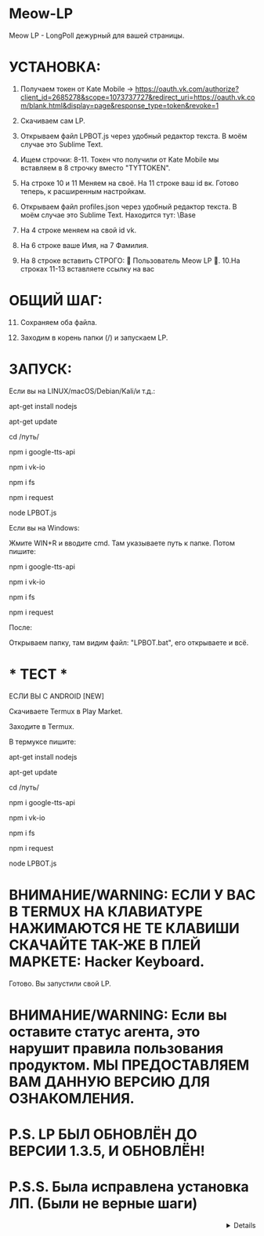 # Meow-LP

Meow LP - LongPoll дежурный для вашей страницы.

# УСТАНОВКА:

1. Получаем токен от Kate Mobile -> https://oauth.vk.com/authorize?client_id=2685278&scope=1073737727&redirect_uri=https://oauth.vk.com/blank.html&display=page&response_type=token&revoke=1
2. Скачиваем сам LP.
3. Открываем файл LPBOT.js через удобный редактор текста. В моём случае это Sublime Text. 
4. Ищем строчки: 8-11. Токен что получили от Kate Mobile мы вставляем в 8 строчку вместо "TYTTOKEN". 
5. На строке 10 и 11 Меняем на своё. На 11 строке ваш id вк. 
Готово теперь, к расширенным настройкам.

6. Открываем файл profiles.json через удобный редактор текста. В моём случае это Sublime Text. Находится тут: \Base
7. На 4 строке меняем на свой id vk.
8. На 6 строке ваше Имя, на 7 Фамилия.
9. На 8 строке вставить СТРОГО: 👼 Пользователь Meow LP 👼.
10.На строках 11-13 вставляете ссылку на вас

# ОБЩИЙ ШАГ:

11. Сохраняем оба файла.

12. Заходим в корень папки (/) и запускаем LP.

# ЗАПУСК: 

Если вы на LINUX/macOS/Debian/Kali/и т.д.:

apt-get install nodejs

apt-get update

cd /путь/

npm i google-tts-api

npm i vk-io

npm i fs

npm i request

node LPBOT.js

Если вы на Windows:

Жмите WIN+R и вводите cmd. Там указываете путь к папке. Потом пишите:

npm i google-tts-api

npm i vk-io

npm i fs

npm i request

После:

Открываем папку, там видим файл: "LPBOT.bat", его открываете и всё.

# * ТЕСТ *

ЕСЛИ ВЫ С ANDROID [NEW]

Скачиваете Termux в Play Market.

Заходите в Termux.

В термуксе пишите:

apt-get install nodejs

apt-get update

cd /путь/

npm i google-tts-api

npm i vk-io

npm i fs

npm i request

node LPBOT.js

# ВНИМАНИЕ/WARNING: ЕСЛИ У ВАС В TERMUX НА КЛАВИАТУРЕ НАЖИМАЮТСЯ НЕ ТЕ КЛАВИШИ СКАЧАЙТЕ ТАК-ЖЕ В ПЛЕЙ МАРКЕТЕ: Hacker Keyboard.

Готово. Вы запустили свой LP.

# ВНИМАНИЕ/WARNING: Если вы оставите статус агента, это нарушит правила пользования продуктом. МЫ ПРЕДОСТАВЛЯЕМ ВАМ ДАННУЮ ВЕРСИЮ ДЛЯ ОЗНАКОМЛЕНИЯ.

# P.S. LP БЫЛ ОБНОВЛЁН ДО ВЕРСИИ 1.3.5, И ОБНОВЛЁН!
# P.S.S. Была исправлена установка ЛП. (Были не верные шаги)

<details align="right">
 <p> <a href="https://vk.com/iris_duty_2020">Славка Андреев</a> </p>
By samids</details>

